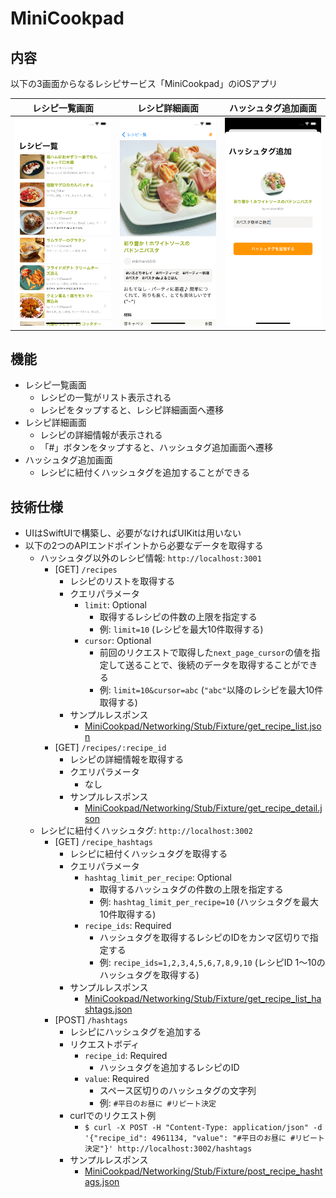 # MiniCookpad

## 内容
以下の3画面からなるレシピサービス「MiniCookpad」のiOSアプリ

レシピ一覧画面 | レシピ詳細画面 | ハッシュタグ追加画面
--- | --- | ---
<img src="images/minicookpad/recipe_list.png" /> | <img src="images/minicookpad/recipe_detail.png" /> | <img src="images/minicookpad/add_recipe_hashtags.png" />

## 機能
- レシピ一覧画面
  - レシピの一覧がリスト表示される
  - レシピをタップすると、レシピ詳細画面へ遷移
- レシピ詳細画面
  - レシピの詳細情報が表示される
  - 「#」ボタンをタップすると、ハッシュタグ追加画面へ遷移
- ハッシュタグ追加画面
  - レシピに紐付くハッシュタグを追加することができる

## 技術仕様
- UIはSwiftUIで構築し、必要がなければUIKitは用いない
- 以下の2つのAPIエンドポイントから必要なデータを取得する
  - ハッシュタグ以外のレシピ情報: `http://localhost:3001`
    - [GET] `/recipes`
      - レシピのリストを取得する
      - クエリパラメータ
        - `limit`: Optional
          - 取得するレシピの件数の上限を指定する
          - 例: `limit=10` (レシピを最大10件取得する)
        - `cursor`: Optional
          - 前回のリクエストで取得した`next_page_cursor`の値を指定して送ることで、後続のデータを取得することができる
          - 例: `limit=10&cursor=abc` (`"abc"`以降のレシピを最大10件取得する)
      - サンプルレスポンス
        - [MiniCookpad/Networking/Stub/Fixture/get_recipe_list.json](../MiniCookpad/Networking/Stub/Fixture/get_recipe_list.json)
    - [GET] `/recipes/:recipe_id`
      - レシピの詳細情報を取得する
      - クエリパラメータ
        - なし
      - サンプルレスポンス
        - [MiniCookpad/Networking/Stub/Fixture/get_recipe_detail.json](../MiniCookpad/Networking/Stub/Fixture/get_recipe_detail.json)
  - レシピに紐付くハッシュタグ: `http://localhost:3002`
    - [GET] `/recipe_hashtags`
      - レシピに紐付くハッシュタグを取得する
      - クエリパラメータ
        - `hashtag_limit_per_recipe`: Optional
          - 取得するハッシュタグの件数の上限を指定する
          - 例: `hashtag_limit_per_recipe=10` (ハッシュタグを最大10件取得する)
        - `recipe_ids`: Required
          - ハッシュタグを取得するレシピのIDをカンマ区切りで指定する
          - 例: `recipe_ids=1,2,3,4,5,6,7,8,9,10` (レシピID 1〜10のハッシュタグを取得する)
      - サンプルレスポンス
        - [MiniCookpad/Networking/Stub/Fixture/get_recipe_list_hashtags.json](../MiniCookpad/Networking/Stub/Fixture/get_recipe_list_hashtags.json)
    - [POST] `/hashtags`
      - レシピにハッシュタグを追加する
      - リクエストボディ
        - `recipe_id`: Required
          - ハッシュタグを追加するレシピのID
        - `value`: Required
          - スペース区切りのハッシュタグの文字列
          - 例: `#平日のお昼に #リピート決定`
      - curlでのリクエスト例
        - `$ curl -X POST -H "Content-Type: application/json" -d '{"recipe_id": 4961134, "value": "#平日のお昼に #リピート決定"}' http://localhost:3002/hashtags`
      - サンプルレスポンス
        - [MiniCookpad/Networking/Stub/Fixture/post_recipe_hashtags.json](../MiniCookpad/Networking/Stub/Fixture/post_recipe_hashtags.json)
